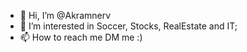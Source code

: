 - 👋 Hi, I’m @Akramnerv
- 👀 I’m interested in Soccer, Stocks, RealEstate and IT;
- 📫 How to reach me DM me :)

<!---
Akramnerv/Akramnerv is a ✨ special ✨ repository because its `README.md` (this file) appears on your GitHub profile.
You can click the Preview link to take a look at your changes.
--->

